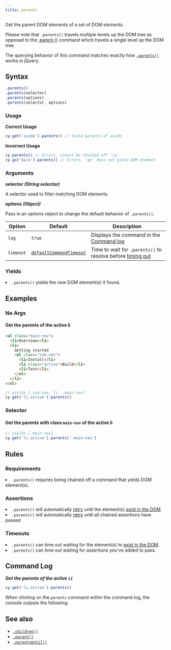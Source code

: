```yaml
---
title: parents
---
```


Get the parent DOM elements of a set of DOM elements.

Please note that `.parents()` travels multiple levels up the DOM tree as opposed
to the [.parent ()](/api/commands/parent) command which travels a single level
up the DOM tree.

<Alert type="info">

The querying behavior of this command matches exactly how
[`.parents()`](http://api.jquery.com/parents) works in jQuery.

</Alert>

## Syntax

```javascript
.parents()
.parents(selector)
.parents(options)
.parents(selector, options)
```

### Usage

**<Icon name="check-circle" color="green"/> Correct Usage**

```javascript
cy.get('aside').parents() // Yield parents of aside
```

**<Icon name="exclamation-triangle" color="red"/> Incorrect Usage**

```javascript
cy.parents() // Errors, cannot be chained off 'cy'
cy.go('back').parents() // Errors, 'go' does not yield DOM element
```

### Arguments

**<Icon name="angle-right"/> selector** **_(String selector)_**

A selector used to filter matching DOM elements.

**<Icon name="angle-right"/> options** **_(Object)_**

Pass in an options object to change the default behavior of `.parents()`.

| Option    | Default                                                              | Description                                                                              |
| --------- | -------------------------------------------------------------------- | ---------------------------------------------------------------------------------------- |
| `log`     | `true`                                                               | Displays the command in the [Command log](/guides/core-concepts/test-runner#Command-Log) |
| `timeout` | [`defaultCommandTimeout`](/guides/references/configuration#Timeouts) | Time to wait for `.parents()` to resolve before [timing out](#Timeouts)                  |

### Yields [<Icon name="question-circle"/>](/guides/core-concepts/introduction-to-cypress#Subject-Management)

<List><li>`.parents()` yields the new DOM element(s) it found.</li></List>

## Examples

### No Args

#### Get the parents of the active li

```html
<ul class="main-nav">
  <li>Overview</li>
  <li>
    Getting started
    <ul class="sub-nav">
      <li>Install</li>
      <li class="active">Build</li>
      <li>Test</li>
    </ul>
  </li>
</ul>
```

```javascript
// yields [.sub-nav, li, .main-nav]
cy.get('li.active').parents()
```

### Selector

#### Get the parents with class `main-nav` of the active li

```javascript
// yields [.main-nav]
cy.get('li.active').parents('.main-nav')
```

## Rules

### Requirements [<Icon name="question-circle"/>](/guides/core-concepts/introduction-to-cypress#Chains-of-Commands)

<List><li>`.parents()` requires being chained off a command that yields DOM
element(s).</li></List>

### Assertions [<Icon name="question-circle"/>](/guides/core-concepts/introduction-to-cypress#Assertions)

<List><li>`.parents()` will automatically
[retry](/guides/core-concepts/retry-ability) until the element(s)
[exist in the DOM](/guides/core-concepts/introduction-to-cypress#Default-Assertions)</li><li>`.parents()`
will automatically [retry](/guides/core-concepts/retry-ability) until all
chained assertions have passed</li></List>

### Timeouts [<Icon name="question-circle"/>](/guides/core-concepts/introduction-to-cypress#Timeouts)

<List><li>`.parents()` can time out waiting for the element(s) to
[exist in the DOM](/guides/core-concepts/introduction-to-cypress#Default-Assertions).</li><li>`.parents()`
can time out waiting for assertions you've added to pass.</li></List>

## Command Log

**_Get the parents of the active `li`_**

```javascript
cy.get('li.active').parents()
```

<DocsImage src="/img/api/parents/get-all-parents-of-a-dom-element.png" alt="Command Log parents" />

When clicking on the `parents` command within the command log, the console
outputs the following:

<DocsImage src="/img/api/parents/parents-elements-displayed-in-devtools-console.png" alt="Console Log parents" />

## See also

- [`.children()`](/api/commands/children)
- [`.parent()`](/api/commands/parent)
- [`.parentsUntil()`](/api/commands/parentsuntil)
